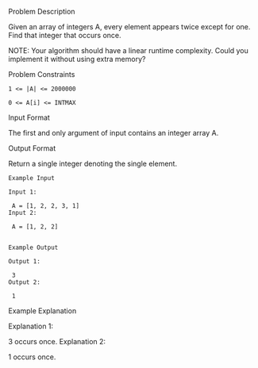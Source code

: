 Problem Description

Given an array of integers A, every element appears twice except for one. Find that integer that occurs once.

NOTE: Your algorithm should have a linear runtime complexity. Could you implement it without using extra memory?



Problem Constraints

    1 <= |A| <= 2000000
    
    0 <= A[i] <= INTMAX



Input Format

The first and only argument of input contains an integer array A.



Output Format

Return a single integer denoting the single element.



    Example Input
    
    Input 1:
    
     A = [1, 2, 2, 3, 1]
    Input 2:
    
     A = [1, 2, 2]
    
    
    Example Output
    
    Output 1:
    
     3
    Output 2:
    
     1


Example Explanation

Explanation 1:

3 occurs once.
Explanation 2:

1 occurs once.